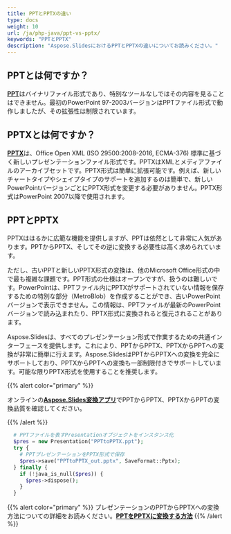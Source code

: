 ```yaml
---
title: PPTとPPTXの違い
type: docs
weight: 10
url: /ja/php-java/ppt-vs-pptx/
keywords: "PPTとPPTX"
description: "Aspose.SlidesにおけるPPTとPPTXの違いについてお読みください。"
---
```



## **PPTとは何ですか？**
[**PPT**](https://docs.fileformat.com/presentation/ppt/)はバイナリファイル形式であり、特別なツールなしではその内容を見ることはできません。最初のPowerPoint 97-2003バージョンはPPTファイル形式で動作しましたが、その拡張性は制限されています。
## **PPTXとは何ですか？**
[**PPTX**](https://docs.fileformat.com/presentation/pptx/)は、Office Open XML (ISO 29500:2008-2016, ECMA-376) 標準に基づく新しいプレゼンテーションファイル形式です。PPTXはXMLとメディアファイルのアーカイブセットです。PPTX形式は簡単に拡張可能です。例えば、新しいチャートタイプやシェイプタイプのサポートを追加するのは簡単で、新しいPowerPointバージョンごとにPPTX形式を変更する必要がありません。PPTX形式はPowerPoint 2007以降で使用されます。
## **PPTとPPTX**
PPTXははるかに広範な機能を提供しますが、PPTは依然として非常に人気があります。PPTからPPTX、そしてその逆に変換する必要性は高く求められています。

ただし、古いPPTと新しいPPTX形式の変換は、他のMicrosoft Office形式の中で最も複雑な課題です。PPT形式の仕様はオープンですが、扱うのは難しいです。PowerPointは、PPTファイル内にPPTXがサポートされていない情報を保存するための特別な部分（MetroBlob）を作成することができ、古いPowerPointバージョンで表示できません。この情報は、PPTファイルが最新のPowerPointバージョンで読み込まれたり、PPTX形式に変換されると復元されることがあります。

Aspose.Slidesは、すべてのプレゼンテーション形式で作業するための共通インターフェースを提供します。これにより、PPTからPPTX、PPTXからPPTへの変換が非常に簡単に行えます。Aspose.SlidesはPPTからPPTXへの変換を完全にサポートしており、PPTXからPPTへの変換も一部制限付きでサポートしています。可能な限りPPTX形式を使用することを推奨します。

{{% alert color="primary" %}} 

オンラインの[**Aspose.Slides変換アプリ**](https://products.aspose.app/slides/conversion/)でPPTからPPTX、PPTXからPPTの変換品質を確認してください。

{{% /alert %}} 

```php
  # PPTファイルを表すPresentationオブジェクトをインスタンス化
  $pres = new Presentation("PPTtoPPTX.ppt");
  try {
    # PPTプレゼンテーションをPPTX形式で保存
    $pres->save("PPTtoPPTX_out.pptx", SaveFormat::Pptx);
  } finally {
    if (!java_is_null($pres)) {
      $pres->dispose();
    }
  }
```

{{% alert color="primary" %}} 
プレゼンテーションのPPTからPPTXへの変換方法についての詳細をお読みください。[**PPTをPPTXに変換する方法**](/slides/ja/php-java/convert-ppt-to-pptx/)
{{% /alert %}} 
